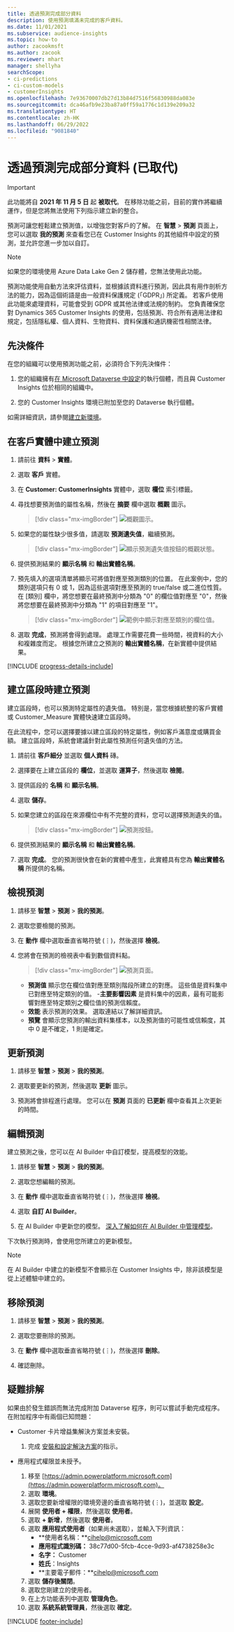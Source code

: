 ```yaml
---
title: 透過預測完成部分資料
description: 使用預測填滿未完成的客戶資料。
ms.date: 11/01/2021
ms.subservice: audience-insights
ms.topic: how-to
author: zacookmsft
ms.author: zacook
ms.reviewer: mhart
manager: shellyha
searchScope:
- ci-predictions
- ci-custom-models
- customerInsights
ms.openlocfilehash: 7e93670007db27d13b84d7516f56830988da083e
ms.sourcegitcommit: dca46afb9e23ba87a0ff59a1776c1d139e209a32
ms.translationtype: HT
ms.contentlocale: zh-HK
ms.lasthandoff: 06/29/2022
ms.locfileid: "9081840"
---
```

# <a name="complete-your-partial-data-with-predictions-deprecated"></a>透過預測完成部分資料 (已取代)

> [!IMPORTANT]
> 此功能將自 **2021 年 11 月 5 日** 起 **被取代**。 在移除功能之前，目前的實作將繼續運作，但是您將無法使用下列指示建立新的整合。

預測可讓您輕鬆建立預測值，以增強您對客戶的了解。 在 **智慧** > **預測** 頁面上，您可以選取 **我的預測** 來查看您已在 Customer Insights 的其他組件中設定的預測，並允許您進一步加以自訂。

> [!NOTE]
> 如果您的環境使用 Azure Data Lake Gen 2 儲存體，您無法使用此功能。
>
> 預測功能使用自動方法來評估資料，並根據該資料進行預測，因此具有用作剖析方法的能力，因為這個術語是由一般資料保護規定 (「GDPR」) 所定義。 若客戶使用此功能來處理資料，可能會受到 GDPR 或其他法律或法規的制約。 您負責確保您對 Dynamics 365 Customer Insights 的使用，包括預測、符合所有適用法律和規定，包括隱私權、個人資料、生物資料、資料保護和通訊機密性相關法律。

## <a name="prerequisites"></a>先決條件

在您的組織可以使用預測功能之前，必須符合下列先決條件：

1. 您的組織擁有[在 Microsoft Dataverse 中設定](/ai-builder/build-model#prerequisites)的執行個體，而且與 Customer Insights 位於相同的組織中。

2. 您的 Customer Insights 環境已附加至您的 Dataverse 執行個體。

如需詳細資訊，請參閱[建立新環境](create-environment.md)。

## <a name="create-a-prediction-in-the-customer-entity"></a>在客戶實體中建立預測

1. 請前往 **資料** > **實體**。

2. 選取 **客戶** 實體。

3. 在 **Customer: CustomerInsights** 實體中，選取 **欄位** 索引標籤。

4. 尋找想要預測值的屬性名稱，然後在 **摘要** 欄中選取 **概觀** 圖示。
   > [!div class="mx-imgBorder"]
   > ![概觀圖示。](media/intelligence-overviewicon.png "概觀圖示")

5. 如果您的屬性缺少很多值，請選取 **預測遺失值**，繼續預測。
   > [!div class="mx-imgBorder"]
   > ![顯示預測遺失值按鈕的概觀狀態。](media/intelligence-overviewpredictmissingvalues.png "顯示預測遺失值按鈕的概觀狀態")

6. 提供預測結果的 **顯示名稱** 和 **輸出實體名稱**。

7. 預先填入的選項清單將顯示可將值對應至預測類別的位置。 在此案例中，您的類別選項只有 0 或 1，因為這些選項對應至預測的 true/false 或二進位性質。 在 [類別] 欄中，將您想要在最終預測中分類為 "0" 的欄位值對應至 "0"，然後將您想要在最終預測中分類為 "1" 的項目對應至 "1"。
   > [!div class="mx-imgBorder"]
   > ![範例中顯示對應至類別的欄位值。](media/intelligence-categorymapping.png "顯示對應的欄位值至類別的範例")

8. 選取 **完成**，預測將會得到處理。 處理工作需要花費一些時間，視資料的大小和複雜度而定。 根據您所建立之預測的 **輸出實體名稱**，在新實體中提供結果。

[!INCLUDE [progress-details-include](includes/progress-details-pane.md)]

## <a name="create-a-prediction-while-creating-a-segment"></a>建立區段時建立預測

建立區段時，也可以預測特定屬性的遺失值。 特別是，當您根據統整的客戶實體或 Customer_Measure 實體快速建立區段時。

在此流程中，您可以選擇要據以建立區段的特定屬性，例如客戶滿意度或購買金額。 建立區段時，系統會建議針對此屬性預測任何遺失值的方法。

1. 請前往 **客戶細分** 並選取 **個人資料** 磚。

2. 選擇要在上建立區段的 **欄位**，並選取 **運算子**，然後選取 **檢閱**。

3. 提供區段的 **名稱** 和 **顯示名稱**。

4. 選取 **儲存**。

5. 如果您建立的區段在來源欄位中有不完整的資料，您可以選擇預測遺失的值。
   > [!div class="mx-imgBorder"]
   > ![預測按鈕。](media/segments-predictoption.png "預測按鈕")

6. 提供預測結果的 **顯示名稱** 和 **輸出實體名稱**。

7. 選取 **完成**。 您的預測很快會在新的實體中產生，此實體具有您為 **輸出實體名稱** 所提供的名稱。

## <a name="view-a-prediction"></a>檢視預測

1. 請移至 **智慧** > **預測** > **我的預測**。

2. 選取您要檢閱的預測。

3. 在 **動作** 欄中選取垂直省略符號 (&vellip;)，然後選擇 **檢視**。

4. 您將會在預測的檢視表中看到數個資料點。
   > [!div class="mx-imgBorder"]
   > ![預測頁面。](media/intelligence-predictionsviewpage.png "預測頁面")

   - **預測值** 顯示您在欄位值對應至類別階段所建立的對應。 這些值是資料集中已對應至特定類別的值。
   -**主要影響因素** 是資料集中的因素，最有可能影響對應至特定類別之欄位值的預測信賴度。
   - **效能** 表示預測的效果。 選取連結以了解詳細資訊。
   - **預覽** 會顯示您預測的輸出資料集樣本，以及預測值的可能性或信賴度，其中 0 是不確定，1 則是確定。

## <a name="update-a-prediction"></a>更新預測

1. 請移至 **智慧** > **預測** > **我的預測**。

2. 選取要更新的預測，然後選取 **更新** 圖示。

3. 預測將會排程進行處理。 您可以在 **預測** 頁面的 **已更新** 欄中查看其上次更新的時間。

## <a name="edit-a-prediction"></a>編輯預測

建立預測之後，您可以在 AI Builder 中自訂模型，提高模型的效能。  

1. 請移至 **智慧** > **預測** > **我的預測**。

2. 選取您想編輯的預測。

3. 在 **動作** 欄中選取垂直省略符號 (&vellip;)，然後選擇 **檢視**。

4. 選取 **自訂 AI Builder**。

5. 在 AI Builder 中更新您的模型。 [深入了解如何在 AI Builder 中管理模型](/ai-builder/manage-model#retrain-and-republish-existing-models)。

下次執行預測時，會使用您所建立的更新模型。

> [!NOTE]
> 在 AI Builder 中建立的新模型不會顯示在 Customer Insights 中，除非該模型是從上述體驗中建立的。

## <a name="remove-a-prediction"></a>移除預測

1. 請移至 **智慧** > **預測** > **我的預測**。

2. 選取您要刪除的預測。

3. 在 **動作** 欄中選取垂直省略符號 (&vellip;)，然後選擇 **刪除**。

4. 確認刪除。

## <a name="troubleshooting"></a>疑難排解​​

如果由於發生錯誤而無法完成附加 Dataverse 程序，則可以嘗試手動完成程序。 在附加程序中有兩個已知問題：

- Customer 卡片增益集解決方案並未安裝。
    1. 完成 [安裝和設定解決方案](customer-card-add-in.md)的指示。

- 應用程式權限並未授予。
    1. 移至 [https://admin.powerplatform.microsoft.com](https://admin.powerplatform.microsoft.com)。
    1. 選取 **環境**。
    1. 選取您要新增權限的環境旁邊的垂直省略符號 (&vellip;)，並選取 **設定**。
    1. 展開 **使用者 + 權限**，然後選取 **使用者**。
    1. 選取 **+ 新增**，然後選取 **使用者**。
    1. 選取 **應用程式使用者**（如果尚未選取），並輸入下列資訊：
        - **使用者名稱：**cihelp@microsoft.com
        - **應用程式識別碼：** 38c77d00-5fcb-4cce-9d93-af4738258e3c
        - **名字：** Customer
        - **姓氏**：Insights
        - **主要電子郵件：**cihelp@microsoft.com
    1. 選取 **儲存後關閉**。
    1. 選取您剛建立的使用者。
    1. 在上方功能表列中選取 **管理角色**。
    1. 選取 **系統系統管理員**，然後選取 **確定**。


[!INCLUDE [footer-include](includes/footer-banner.md)]
